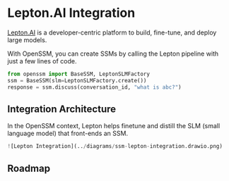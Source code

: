 # Lepton.AI Integration

[Lepton.AI](https://lepton.ai) is a developer-centric platform to build, fine-tune, and deploy large models.

With OpenSSM, you can create SSMs by calling the Lepton pipeline with just a few lines of code.

```python
from openssm import BaseSSM, LeptonSLMFactory
ssm = BaseSSM(slm=LeptonSLMFactory.create())
response = ssm.discuss(conversation_id, "what is abc?")
```

## Integration Architecture

In the OpenSSM context, Lepton helps finetune and distill the SLM (small language model) that front-ends an SSM.

```python
![Lepton Integration](../diagrams/ssm-lepton-integration.drawio.png)
```

## Roadmap
